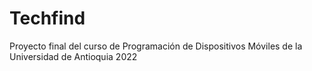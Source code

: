 # Techfind

Proyecto final del curso de Programación de Dispositivos Móviles de la Universidad de Antioquia
2022
